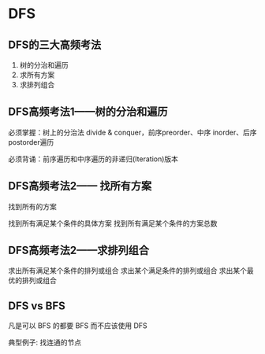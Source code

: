 # DFS



## DFS的三大高频考法

1. 树的分治和遍历
2. 求所有方案
3. 求排列组合



## DFS高频考法1——树的分治和遍历

必须掌握：树上的分治法 divide & conquer，前序preorder、中序 inorder、后序postorder遍历 

必须背诵：前序遍历和中序遍历的非递归(Iteration)版本





## DFS高频考法2—— 找所有方案

找到所有的方案

找到所有满足某个条件的具体方案
找到所有满足某个条件的方案总数





## DFS高频考法2——求排列组合

求出所有满足某个条件的排列或组合
求出某个满足条件的排列或组合
求出某个最优的排列或组合





## DFS vs BFS

凡是可以 BFS 的都要 BFS 而不应该使用 DFS

典型例子: 找连通的节点

